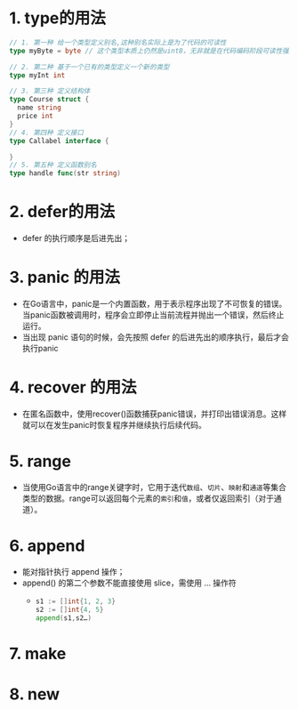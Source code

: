 # 1. type的用法
```go
// 1. 第一种 给一个类型定义别名,这种别名实际上是为了代码的可读性
type myByte = byte // 这个类型本质上仍然是uint8，无非就是在代码编码阶段可读性强而已

// 2. 第二种 基于一个已有的类型定义一个新的类型
type myInt int

// 3. 第三种 定义结构体
type Course struct {
  name string
  price int
}
// 4. 第四种 定义接口
type Callabel interface {

}
// 5. 第五种 定义函数别名
type handle func(str string)
```

# 2. defer的用法
* defer 的执行顺序是后进先出；

# 3. panic 的用法
* 在Go语言中，panic是一个内置函数，用于表示程序出现了不可恢复的错误。当panic函数被调用时，程序会立即停止当前流程并抛出一个错误，然后终止运行。
* 当出现 panic 语句的时候，会先按照 defer 的后进先出的顺序执行，最后才会执行panic

# 4. recover 的用法
* 在匿名函数中，使用recover()函数捕获panic错误，并打印出错误消息。这样就可以在发生panic时恢复程序并继续执行后续代码。

# 5. range
* 当使用Go语言中的range关键字时，它用于迭代```数组```、```切片```、```映射```和```通道```等集合类型的数据。range可以返回每个元素的```索引```和```值```，或者仅返回索引（对于通道）。

# 6. append 
* 能对指针执行 append 操作；
* append() 的第二个参数不能直接使用 slice，需使用 … 操作符
  * ```go
    s1 := []int{1, 2, 3}
    s2 := []int{4, 5}
    append(s1,s2…)
    ```
# 7. make

# 8. new